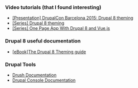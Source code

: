 ### Video tutorials (that I found interesting)
- [[Presentation] DrupalCon Barcelona 2015: Drupal 8 theming](https://youtu.be/1m6WR7e7qwU)
- [[Series] Drupal 8 theming](http://watch-learn.com/series/drupal-8-theming)
- [[Series] One Page App With Drupal 8 and Vue.js](http://watch-learn.com/series/one-page-app-with-drupal-8-and-vue-js)

### Drupal 8 useful documentation
- [[eBook]The Drupal 8 Theming guide](http://sqndr.github.io/d8-theming-guide/index.html)

### Drupal Tools
- [Drush Documentation](http://www.drush.org/en/master/)
- [Drupal Console Documentation](https://hechoendrupal.gitbooks.io/drupal-console/content/en/index.html)
